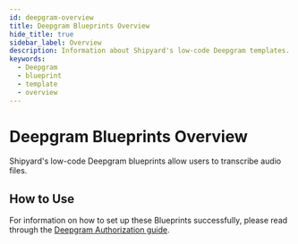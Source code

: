 ```yaml
---
id: deepgram-overview
title: Deepgram Blueprints Overview
hide_title: true
sidebar_label: Overview
description: Information about Shipyard's low-code Deepgram templates.
keywords:
  - Deepgram
  - blueprint
  - template
  - overview
---
```


# Deepgram Blueprints Overview

Shipyard's low-code Deepgram blueprints allow users to transcribe audio files.


## How to Use
For information on how to set up these Blueprints successfully, please read through the [Deepgram Authorization guide](deepgram-authorization.md).

